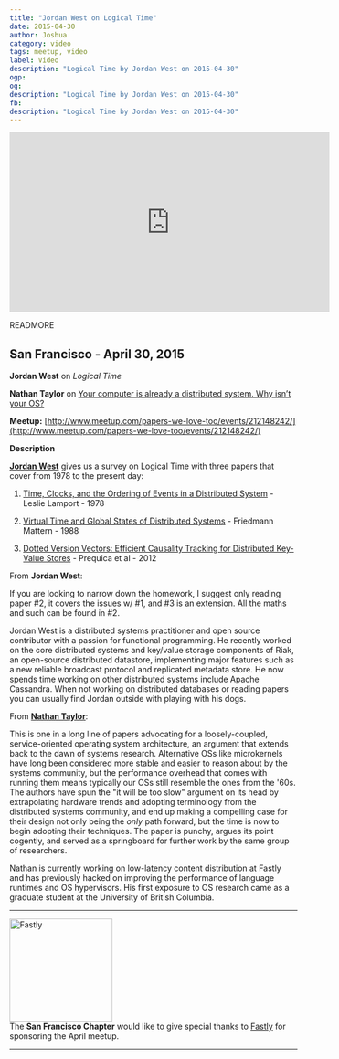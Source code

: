 ```yaml
---
title: "Jordan West on Logical Time"
date: 2015-04-30
author: Joshua
category: video
tags: meetup, video
label: Video
description: "Logical Time by Jordan West on 2015-04-30"
ogp:
og:
description: "Logical Time by Jordan West on 2015-04-30"
fb:
description: "Logical Time by Jordan West on 2015-04-30"
---
```


<iframe class="video" width="560" height="315" src="https://www.youtube.com/embed/A22wSN9WEpg" frameborder="0" allowfullscreen></iframe>

READMORE

## San Francisco - April 30, 2015

**Jordan West** on *Logical Time*

**Nathan Taylor** on [Your computer is already a distributed system. Why isn’t your OS?](http://www.barrelfish.org/barrelfish_hotos09.pdf)

**Meetup:** [http://www.meetup.com/papers-we-love-too/events/212148242/](http://www.meetup.com/papers-we-love-too/events/212148242/)

**Description**

**[Jordan West](https://twitter.com/_jrwest)** gives us a survey on Logical Time with three papers that cover from 1978 to the present day:

1. [Time, Clocks, and the Ordering of Events in a Distributed System](http://research.microsoft.com/en-us/um/people/lamport/pubs/time-clocks.pdf) - Leslie Lamport - 1978

2. [Virtual Time and Global States of Distributed Systems](https://www.vs.inf.ethz.ch/publ/papers/VirtTimeGlobStates.pdf) - Friedmann Mattern - 1988

3. [Dotted Version Vectors: Efficient Causality Tracking for Distributed Key-Value Stores](http://haslab.uminho.pt/psa/files/dvv-arxiv.pdf) - Prequica et al - 2012

From **Jordan West**:

If you are looking to narrow down the homework, I suggest only reading paper #2, it covers the issues w/ #1, and #3 is an extension. All the maths and such can be found in #2.

Jordan West is a distributed systems practitioner and open source contributor with a passion for functional programming. He recently worked on the core distributed systems and key/value storage components of Riak, an open-source distributed datastore, implementing major features such as a new reliable broadcast protocol and replicated metadata store. He now spends time working on other distributed systems include Apache Cassandra. When not working on distributed databases or reading papers you can usually find Jordan outside with playing with his dogs.

From **[Nathan Taylor](https://twitter.com/dijkstracula)**:

This is one in a long line of papers advocating for a loosely-coupled, service-oriented operating system architecture, an argument that extends back to the dawn of systems research.  Alternative OSs like microkernels have long been considered more stable and easier to reason about by the systems community, but the performance overhead that comes with running them means typically our OSs still resemble the ones from the '60s.  The authors have spun the "it will be too slow" argument on its head by extrapolating hardware trends and adopting terminology from the distributed systems community, and end up making a compelling case for their design not only being the _only_ path forward, but the time is now to begin adopting their techniques.  The paper is punchy, argues its point cogently, and served as a springboard for further work by the same group of researchers.

Nathan is currently working on low-latency content distribution at Fastly and has previously hacked on improving the performance of language runtimes and OS hypervisors. His first exposure to OS research came as a graduate student at the University of British Columbia.

---

<img class="left no-shadow" alt="Fastly" style="width: 180px" src="http://mediaserver.pulse2.com/wp-content/uploads/2014/09/Fastly-Logo.png" /><br />
The <strong>San Francisco Chapter</strong> would like to give special thanks to [Fastly](https://www.fastly.com) for sponsoring the April meetup.

---

